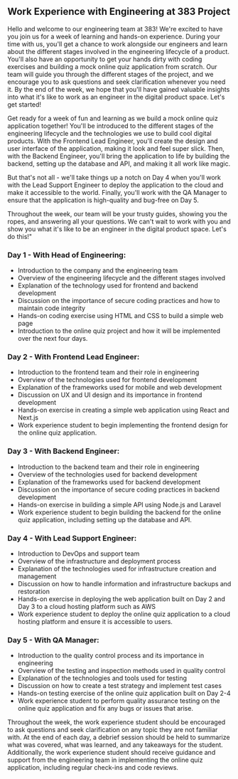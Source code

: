 ## Work Experience with Engineering at 383 Project
Hello and welcome to our engineering team at 383! We're excited to have you join us for a week of learning and hands-on experience. During your time with us, you'll get a chance to work alongside our engineers and learn about the different stages involved in the engineering lifecycle of a product. You'll also have an opportunity to get your hands dirty with coding exercises and building a mock online quiz application from scratch. Our team will guide you through the different stages of the project, and we encourage you to ask questions and seek clarification whenever you need it. By the end of the week, we hope that you'll have gained valuable insights into what it's like to work as an engineer in the digital product space. Let's get started!

Get ready for a week of fun and learning as we build a mock online quiz application together! You'll be introduced to the different stages of the engineering lifecycle and the technologies we use to build cool digital products. With the Frontend Lead Engineer, you'll create the design and user interface of the application, making it look and feel super slick. Then, with the Backend Engineer, you'll bring the application to life by building the backend, setting up the database and API, and making it all work like magic.

But that's not all - we'll take things up a notch on Day 4 when you'll work with the Lead Support Engineer to deploy the application to the cloud and make it accessible to the world. Finally, you'll work with the QA Manager to ensure that the application is high-quality and bug-free on Day 5.

Throughout the week, our team will be your trusty guides, showing you the ropes, and answering all your questions. We can't wait to work with you and show you what it's like to be an engineer in the digital product space. Let's do this!"

### Day 1 - With Head of Engineering:
- Introduction to the company and the engineering team
- Overview of the engineering lifecycle and the different stages involved
- Explanation of the technology used for frontend and backend development
- Discussion on the importance of secure coding practices and how to maintain code integrity
- Hands-on coding exercise using HTML and CSS to build a simple web page
- Introduction to the online quiz project and how it will be implemented over the next four days.

### Day 2 - With Frontend Lead Engineer:
- Introduction to the frontend team and their role in engineering
- Overview of the technologies used for frontend development
- Explanation of the frameworks used for mobile and web development
- Discussion on UX and UI design and its importance in frontend development
- Hands-on exercise in creating a simple web application using React and Next.js
- Work experience student to begin implementing the frontend design for the online quiz application.

### Day 3 - With Backend Engineer:
- Introduction to the backend team and their role in engineering
- Overview of the technologies used for backend development
- Explanation of the frameworks used for backend development
- Discussion on the importance of secure coding practices in backend development
- Hands-on exercise in building a simple API using Node.js and Laravel
- Work experience student to begin building the backend for the online quiz application, including setting up the database and API.

### Day 4 - With Lead Support Engineer:
- Introduction to DevOps and support team
- Overview of the infrastructure and deployment process
- Explanation of the technologies used for infrastructure creation and management
- Discussion on how to handle information and infrastructure backups and restoration
- Hands-on exercise in deploying the web application built on Day 2 and Day 3 to a cloud hosting platform such as AWS
- Work experience student to deploy the online quiz application to a cloud hosting platform and ensure it is accessible to users.

### Day 5 - With QA Manager:
- Introduction to the quality control process and its importance in engineering
- Overview of the testing and inspection methods used in quality control
- Explanation of the technologies and tools used for testing
- Discussion on how to create a test strategy and implement test cases
- Hands-on testing exercise of the online quiz application built on Day 2-4
- Work experience student to perform quality assurance testing on the online quiz application and fix any bugs or issues that arise.

Throughout the week, the work experience student should be encouraged to ask questions and seek clarification on any topic they are not familiar with. At the end of each day, a debrief session should be held to summarize what was covered, what was learned, and any takeaways for the student. Additionally, the work experience student should receive guidance and support from the engineering team in implementing the online quiz application, including regular check-ins and code reviews.

